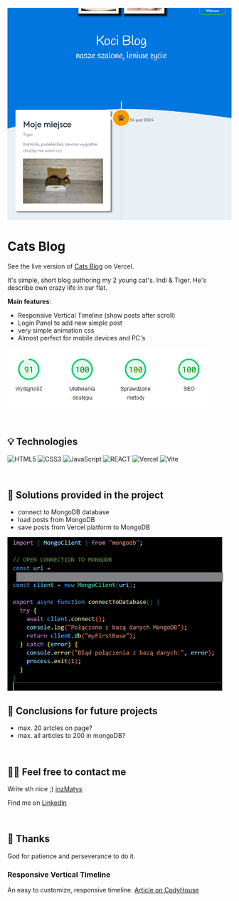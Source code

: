 ![screen my app](/public/img/screen_project.png)

# Cats Blog

See the live version of [Cats Blog](https://cats-blog-new-branch.vercel.app/) on Vercel.

It's simple, short blog authoring my 2 young cat's. Indi & Tiger. He's describe own crazy life in our flat.

**Main features**:

- Responsive Vertical Timeline (show posts after scroll)
- Login Panel to add new simple post
- very simple animation css
- Almost perfect for mobile devices and PC's

![](/public/img/results.png)

&nbsp;

## 💡 Technologies

![HTML5](https://img.shields.io/badge/html5-%23E34F26.svg?style=for-the-badge&logo=html5&logoColor=white)
![CSS3](https://img.shields.io/badge/css3-%231572B6.svg?style=for-the-badge&logo=css3&logoColor=white)
![JavaScript](https://img.shields.io/badge/javascript-%23323330.svg?style=for-the-badge&logo=javascript&logoColor=%23F7DF1E)
![REACT](https://img.shields.io/badge/react-%23323330.svg?style=for-the-badge&logo=react&logoColor=%23F7DF1E)
![Vercel](https://img.shields.io/badge/vercel-%23000000.svg?style=for-the-badge&logo=vercel&logoColor=white)
![Vite](https://img.shields.io/badge/vite-%23646CFF.svg?style=for-the-badge&logo=vite&logoColor=white)

&nbsp;

## 🤔 Solutions provided in the project

- connect to MongoDB database
- load posts from MongoDB
- save posts from Vercel platform to MongoDB

![](/public/img/connectToDB.png)

## 💭 Conclusions for future projects

- max. 20 artcles on page?
- max. all articles to 200 in mongoDB?

&nbsp;

## 🙋‍♂️ Feel free to contact me

Write sth nice ;) [inzMatys](inz.matys@gmail.com)

Find me on [LinkedIn](https://www.linkedin.com/in/artur-matysiak-285892224/)

&nbsp;

## 👏 Thanks

God for patience and perseverance to do it.

### Responsive Vertical Timeline

An easy to customize, responsive timeline.
[Article on CodyHouse](https://codyhouse.co/gem/vertical-timeline)
